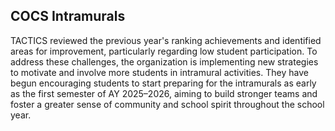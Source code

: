 ## COCS Intramurals

TACTICS reviewed the previous year's ranking achievements and identified areas for improvement, particularly regarding low student participation. To address these challenges, the organization is implementing new strategies to motivate and involve more students in intramural activities. They have begun encouraging students to start preparing for the intramurals as early as the first semester of AY 2025–2026, aiming to build stronger teams and foster a greater sense of community and school spirit throughout the school year.